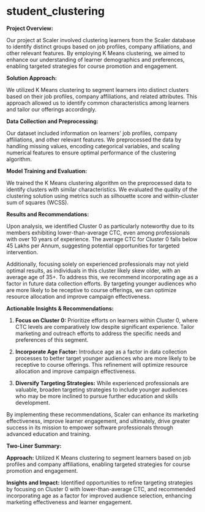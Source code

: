 # student_clustering

**Project Overview:**

Our project at Scaler involved clustering learners from the Scaler database to identify distinct groups based on job profiles, company affiliations, and other relevant features. By employing K Means clustering, we aimed to enhance our understanding of learner demographics and preferences, enabling targeted strategies for course promotion and engagement.

**Solution Approach:**

We utilized K Means clustering to segment learners into distinct clusters based on their job profiles, company affiliations, and related attributes. This approach allowed us to identify common characteristics among learners and tailor our offerings accordingly.

**Data Collection and Preprocessing:**

Our dataset included information on learners' job profiles, company affiliations, and other relevant features. We preprocessed the data by handling missing values, encoding categorical variables, and scaling numerical features to ensure optimal performance of the clustering algorithm.

**Model Training and Evaluation:**

We trained the K Means clustering algorithm on the preprocessed data to identify clusters with similar characteristics. We evaluated the quality of the clustering solution using metrics such as silhouette score and within-cluster sum of squares (WCSS).

**Results and Recommendations:**

Upon analysis, we identified Cluster 0 as particularly noteworthy due to its members exhibiting lower-than-average CTC, even among professionals with over 10 years of experience. The average CTC for Cluster 0 falls below 45 Lakhs per Annum, suggesting potential opportunities for targeted intervention.

Additionally, focusing solely on experienced professionals may not yield optimal results, as individuals in this cluster likely skew older, with an average age of 35+. To address this, we recommend incorporating age as a factor in future data collection efforts. By targeting younger audiences who are more likely to be receptive to course offerings, we can optimize resource allocation and improve campaign effectiveness.

**Actionable Insights & Recommendations:**

1. **Focus on Cluster 0:** Prioritize efforts on learners within Cluster 0, where CTC levels are comparatively low despite significant experience. Tailor marketing and outreach efforts to address the specific needs and preferences of this segment.

2. **Incorporate Age Factor:** Introduce age as a factor in data collection processes to better target younger audiences who are more likely to be receptive to course offerings. This refinement will optimize resource allocation and improve campaign effectiveness.

3. **Diversify Targeting Strategies:** While experienced professionals are valuable, broaden targeting strategies to include younger audiences who may be more inclined to pursue further education and skills development.

By implementing these recommendations, Scaler can enhance its marketing effectiveness, improve learner engagement, and ultimately, drive greater success in its mission to empower software professionals through advanced education and training.

**Two-Liner Summary:**

**Approach:** Utilized K Means clustering to segment learners based on job profiles and company affiliations, enabling targeted strategies for course promotion and engagement.

**Insights and Impact:** Identified opportunities to refine targeting strategies by focusing on Cluster 0 with lower-than-average CTC, and recommended incorporating age as a factor for improved audience selection, enhancing marketing effectiveness and learner engagement.
